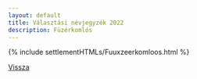 ```yaml
---
layout: default
title: Választási névjegyzék 2022
description: Füzérkomlós
---
```


{% include settlementHTMLs/Fuuxzeerkomloos.html %}

[Vissza](../)
